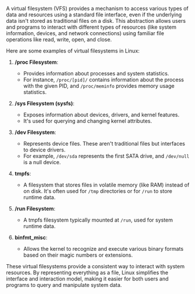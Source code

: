 A virtual filesystem (VFS) provides a mechanism to access various types of data and resources using a standard file interface, even if the underlying data isn't stored as traditional files on a disk. This abstraction allows users and programs to interact with different types of resources (like system information, devices, and network connections) using familiar file operations like read, write, open, and close.

Here are some examples of virtual filesystems in Linux:

1. **/proc Filesystem**:
   - Provides information about processes and system statistics.
   - For instance, `/proc/[pid]/` contains information about the process with the given PID, and `/proc/meminfo` provides memory usage statistics.

2. **/sys Filesystem (sysfs)**:
   - Exposes information about devices, drivers, and kernel features.
   - It's used for querying and changing kernel attributes.

3. **/dev Filesystem**:
   - Represents device files. These aren't traditional files but interfaces to device drivers.
   - For example, `/dev/sda` represents the first SATA drive, and `/dev/null` is a null device.

4. **tmpfs**:
   - A filesystem that stores files in volatile memory (like RAM) instead of on disk. It's often used for `/tmp` directories or for `/run` to store runtime data.

5. **/run Filesystem**:
   - A tmpfs filesystem typically mounted at `/run`, used for system runtime data.

6. **binfmt_misc**:
   - Allows the kernel to recognize and execute various binary formats based on their magic numbers or extensions.

These virtual filesystems provide a consistent way to interact with system resources. By representing everything as a file, Linux simplifies the interface and interaction model, making it easier for both users and programs to query and manipulate system data.